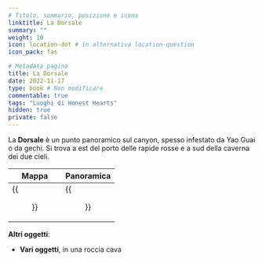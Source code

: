 ```yaml
---
# Titolo, sommario, posizione e icona
linktitle: La Dorsale
summary: ""
weight: 10
icon: location-dot # in alternativa location-question
icon_pack: fas

# Metadata pagina
title: La Dorsale
date: 2022-11-17
type: book # Non modificare
commentable: true
tags: "Luoghi di Honest Hearts"
hidden: true
private: false
---
```


<div class="fnv">

La **Dorsale** è un punto panoramico sul canyon, spesso infestato da Yao Guai o da gechi. Si trova a est del porto delle rapide rosse e a sud della caverna dei due cieli.

| Mappa | Panoramica |
| ----- | ---------- |
|  {{<figure src="fnv/The_Spine_loc.webp">}}     |   {{<figure src="fnv/The_Spine.webp">}}         | 

**Altri oggetti**:
- **Vari oggetti**, in una roccia cava

</div>


